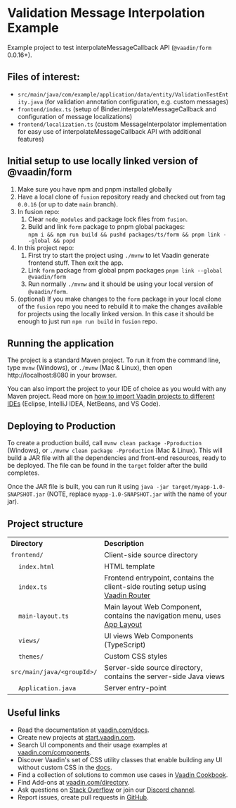 # Validation Message Interpolation Example

Example project to test interpolateMessageCallback API (`@vaadin/form` 0.0.16+).

## Files of interest:

- `src/main/java/com/example/application/data/entity/ValidationTestEntity.java` (for validation annotation configuration, e.g. custom messages)
- `frontend/index.ts` (setup of Binder.interpolateMessageCallback and configuration of message localizations)
- `frontend/localization.ts` (custom MessageInterpolator implementation for easy use of interpolateMessageCallback API with additional features)

## Initial setup to use locally linked version of @vaadin/form

1. Make sure you have npm and pnpm installed globally 
1. Have a local clone of `fusion` repository ready and checked out from tag `0.0.16` (or up to date `main` branch).
1. In fusion repo:
   1. Clear `node_modules` and package lock files from `fusion`.
   1. Build and link `form` package to pnpm global packages:  
      `npm i && npm run build && pushd packages/ts/form && pnpm link --global && popd`
1. In this project repo:
   1. First try to start the project using `./mvnw` to let Vaadin generate frontend stuff. Then exit the app.
   1. Link `form` package from global pnpm packages `pnpm link --global @vaadin/form`
   1. Run normally `./mvnw` and it should be using your local version of `@vaadin/form`.
1. (optional) If you make changes to the `form` package in your local clone of the `fusion` repo you need to rebuild it to make the changes available for projects using the locally linked version. In this case it should be enough to just run `npm run build` in `fusion` repo.




## Running the application

The project is a standard Maven project. To run it from the command line,
type `mvnw` (Windows), or `./mvnw` (Mac & Linux), then open
http://localhost:8080 in your browser.

You can also import the project to your IDE of choice as you would with any
Maven project. Read more on [how to import Vaadin projects to different 
IDEs](https://vaadin.com/docs/latest/flow/guide/step-by-step/importing) (Eclipse, IntelliJ IDEA, NetBeans, and VS Code).

## Deploying to Production

To create a production build, call `mvnw clean package -Pproduction` (Windows),
or `./mvnw clean package -Pproduction` (Mac & Linux).
This will build a JAR file with all the dependencies and front-end resources,
ready to be deployed. The file can be found in the `target` folder after the build completes.

Once the JAR file is built, you can run it using
`java -jar target/myapp-1.0-SNAPSHOT.jar` (NOTE, replace
`myapp-1.0-SNAPSHOT.jar` with the name of your jar).

## Project structure

<table style="width:100%; text-align: left;">
  <tr><th>Directory</th><th>Description</th></tr>
  <tr><td><code>frontend/</code></td><td>Client-side source directory</td></tr>
  <tr><td>&nbsp;&nbsp;&nbsp;&nbsp;<code>index.html</code></td><td>HTML template</td></tr>
  <tr><td>&nbsp;&nbsp;&nbsp;&nbsp;<code>index.ts</code></td><td>Frontend entrypoint, contains the client-side routing setup using <a href="https://vaadin.com/router">Vaadin Router</a></td></tr>
  <tr><td>&nbsp;&nbsp;&nbsp;&nbsp;<code>main-layout.ts</code></td><td>Main layout Web Component, contains the navigation menu, uses <a href="https://vaadin.com/components/vaadin-app-layout">App Layout</a></td></tr>
  <tr><td>&nbsp;&nbsp;&nbsp;&nbsp;<code>views/</code></td><td>UI views Web Components (TypeScript)</td></tr>
  <tr><td>&nbsp;&nbsp;&nbsp;&nbsp;<code>themes/</code></td><td>Custom  
CSS styles</td></tr>
  <tr><td><code>src/main/java/&lt;groupId&gt;/</code></td><td>Server-side 
source directory, contains the server-side Java views</td></tr>
  <tr><td>&nbsp;&nbsp;&nbsp;&nbsp;<code>Application.java</code></td><td>Server entry-point</td></tr>
</table>

## Useful links

- Read the documentation at [vaadin.com/docs](https://vaadin.com/docs/latest/).
- Create new projects at [start.vaadin.com](https://start.vaadin.com/).
- Search UI components and their usage examples at [vaadin.com/components](https://vaadin.com/components).
- Discover Vaadin's set of CSS utility classes that enable building any UI without custom CSS in the [docs](https://vaadin.com/docs/latest/ds/foundation/utility-classes).
- Find a collection of solutions to common use cases in [Vaadin Cookbook](https://cookbook.vaadin.com/).
- Find Add-ons at [vaadin.com/directory](https://vaadin.com/directory).
- Ask questions on [Stack Overflow](https://stackoverflow.com/questions/tagged/vaadin) or join our [Discord channel](https://discord.gg/MYFq5RTbBn).
- Report issues, create pull requests in [GitHub](https://github.com/vaadin/platform).
